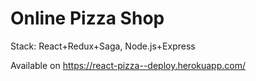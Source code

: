 # Online Pizza Shop

Stack: React+Redux+Saga, Node.js+Express 

Available on https://react-pizza--deploy.herokuapp.com/